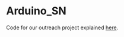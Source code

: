 # Arduino_SN

Code for our outreach project explained [here](http://cashewsandscrews.com/outreach/Arduino-SN.html).
